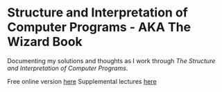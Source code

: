 # Structure and Interpretation of Computer Programs - AKA The Wizard Book

Documenting my solutions and thoughts as I work through *The Structure and Interpretation of Computer Programs*. 

Free online version [here](https://mitpress.mit.edu/sites/default/files/sicp/index.html)
Supplemental lectures [here](https://www.youtube.com/playlist?list=PLhMnuBfGeCDNgVzLPxF9o5UNKG1b-LFY9)

